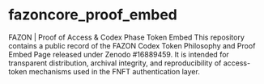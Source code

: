 # fazoncore_proof_embed
FAZON | Proof of Access &amp; Codex Phase Token Embed   This repository contains a public record of the FAZON Codex Token Philosophy and Proof Embed Page released under Zenodo #16889459. It is intended for transparent distribution, archival integrity, and reproducibility of access-token mechanisms used in the FNFT authentication layer.  
